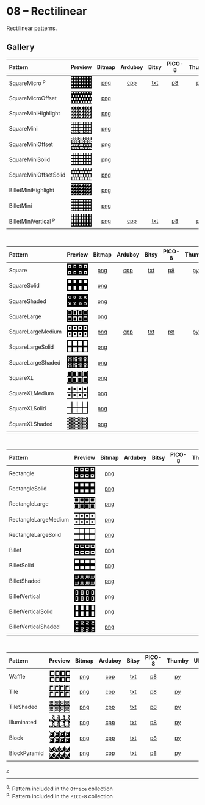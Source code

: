 # 08 – Rectilinear

Rectilinear patterns.

## Gallery

| Pattern | Preview | Bitmap | Arduboy | Bitsy | PICO-8 | Thumby | UDG |
| :------ | :-----: | :----: | :-----: | :---: | :----: | :----: | :-: |
| SquareMicro <sup>p</sup>| <img width="64" height="32" src="../docs/art/SquareMicro.png" alt=""> | [png](png/SquareMicro.png) | [cpp](Rectilinear.h#L12-L24) | [txt](Rectilinear.bitsy.txt#L5-L14) | [p𝟪](rectilinear.p8.lua#L7-L20) | [py](Rectilinear.thumby.py#L5-L16) |
| SquareMicroOffset | <img width="64" height="32" src="../docs/art/SquareMicroOffset.png" alt=""> | [png](png/SquareMicroOffset.png) | | | | | |
| SquareMiniHighlight | <img width="64" height="32" src="../docs/art/SquareMiniHighlight.png" alt=""> | [png](png/SquareMiniHighlight.png) | | | | | |
| SquareMini | <img width="64" height="32" src="../docs/art/SquareMini.png" alt=""> | [png](png/SquareMini.png) | | | | | |
| SquareMiniOffset | <img width="64" height="32" src="../docs/art/SquareMiniOffset.png" alt=""> | [png](png/SquareMiniOffset.png) | | | | | |
| SquareMiniSolid | <img width="64" height="32" src="../docs/art/SquareMiniSolid.png" alt=""> | [png](png/SquareMiniSolid.png) | | | | | |
| SquareMiniOffsetSolid | <img width="64" height="32" src="../docs/art/SquareMiniOffsetSolid.png" alt=""> | [png](png/SquareMiniOffsetSolid.png) | | | | | |
| BilletMiniHighlight | <img width="64" height="32" src="../docs/art/BilletMiniHighlight.png" alt=""> | [png](png/BilletMiniHighlight.png) | | | | | |
| BilletMini | <img width="64" height="32" src="../docs/art/BilletMini.png" alt=""> | [png](png/BilletMini.png) | | | | | |
| BilletMiniVertical <sup>p</sup>| <img width="64" height="32" src="../docs/art/BilletMiniVertical.png" alt=""> | [png](png/BilletMiniVertical.png) | [cpp](Rectilinear.h#L26-L38) | [txt](Rectilinear.bitsy.txt#L16-L25) | [p𝟪](rectilinear.p8.lua#L22-L35) | [py](Rectilinear.thumby.py#L18-L29) |

<br>


| Pattern | Preview | Bitmap | Arduboy | Bitsy | PICO-8 | Thumby | UDG |
| :------ | :-----: | :----: | :-----: | :---: | :----: | :----: | :-: |
| Square | <img width="64" height="32" src="../docs/art/Square.png" alt=""> | [png](png/Square.png) | [cpp](Rectilinear.h#L40-L51) | [txt](Rectilinear.bitsy.txt#L27-L36) | [p𝟪](rectilinear.p8.lua#L37-L49) | [py](Rectilinear.thumby.py#L31-L42) |
| SquareSolid | <img width="64" height="32" src="../docs/art/SquareSolid.png" alt=""> | [png](png/SquareSolid.png) | | | | | |
| SquareShaded | <img width="64" height="32" src="../docs/art/SquareShaded.png" alt=""> | [png](png/SquareShaded.png) | | | | | |
| SquareLarge| <img width="64" height="32" src="../docs/art/SquareLarge.png" alt=""> | [png](png/SquareLarge.png) | | | | | |
| SquareLargeMedium | <img width="64" height="32" src="../docs/art/SquareLargeMedium.png" alt=""> | [png](png/SquareLargeMedium.png) | [cpp](Rectilinear.h#L53-L64) | [txt](Rectilinear.bitsy.txt#L38-L47) | [p𝟪](rectilinear.p8.lua#L51-L63) | [py](Rectilinear.thumby.py#L44-L55) |
| SquareLargeSolid | <img width="64" height="32" src="../docs/art/SquareLargeSolid.png" alt=""> | [png](png/SquareLargeSolid.png) | | | | | |
| SquareLargeShaded| <img width="64" height="32" src="../docs/art/SquareLargeShaded.png" alt=""> | [png](png/SquareLargeShaded.png) | | | | | |
| SquareXL| <img width="64" height="32" src="../docs/art/SquareXL.png" alt=""> | [png](png/SquareXL.png) | | | | | |
| SquareXLMedium| <img width="64" height="32" src="../docs/art/SquareXLMedium.png" alt=""> | [png](png/SquareXLMedium.png) | | | | | |
| SquareXLSolid| <img width="64" height="32" src="../docs/art/SquareXLSolid.png" alt=""> | [png](png/SquareXLSolid.png) | | | | | |
| SquareXLShaded| <img width="64" height="32" src="../docs/art/SquareXLShaded.png" alt=""> | [png](png/SquareXLShaded.png) | | | | | |

<br>


| Pattern | Preview | Bitmap | Arduboy | Bitsy | PICO-8 | Thumby | UDG |
| :------ | :-----: | :----: | :-----: | :---: | :----: | :----: | :-: |
| Rectangle | <img width="64" height="32" src="../docs/art/Rectangle.png" alt=""> | [png](png/Rectangle.png) | | | | | |
| RectangleSolid | <img width="64" height="32" src="../docs/art/RectangleSolid.png" alt=""> | [png](png/RectangleSolid.png) | | | | | |
| RectangleLarge | <img width="64" height="32" src="../docs/art/RectangleLarge.png" alt=""> | [png](png/RectangleLarge.png) | | | | | |
| RectangleLargeMedium | <img width="64" height="32" src="../docs/art/RectangleLargeMedium.png" alt=""> | [png](png/RectangleLargeMedium.png) | | | | | |
| RectangleLargeSolid | <img width="64" height="32" src="../docs/art/RectangleLargeSolid.png" alt=""> | [png](png/RectangleLargeSolid.png) | | | | | |
| Billet | <img width="64" height="32" src="../docs/art/Billet.png" alt=""> | [png](png/Billet.png) | | | | | |
| BilletSolid | <img width="64" height="32" src="../docs/art/BilletSolid.png" alt=""> | [png](png/BilletSolid.png) | | | | | |
| BilletShaded | <img width="64" height="32" src="../docs/art/BilletShaded.png" alt=""> | [png](png/BilletShaded.png) | | | | | |
| BilletVertical | <img width="64" height="32" src="../docs/art/BilletVertical.png" alt=""> | [png](png/BilletVertical.png) | | | | | |
| BilletVerticalSolid | <img width="64" height="32" src="../docs/art/BilletVerticalSolid.png" alt=""> | [png](png/BilletVerticalSolid.png) | | | | | |
| BilletVerticalShaded | <img width="64" height="32" src="../docs/art/BilletVerticalShaded.png" alt=""> | [png](png/BilletVerticalShaded.png) | | | | | |

<br>


| Pattern | Preview | Bitmap | Arduboy | Bitsy | PICO-8 | Thumby | UDG |
| :------ | :-----: | :----: | :-----: | :---: | :----: | :----: | :-: |
| Waffle | <img width="64" height="32" src="../docs/art/Waffle.png" alt=""> | [png](png/Waffle.png) | [cpp](Rectilinear.h#L66-L77) | [txt](Rectilinear.bitsy.txt#L49-L58) | [p𝟪](rectilinear.p8.lua#L65-L77) | [py](Rectilinear.thumby.py#L57-L68) |
| Tile | <img width="64" height="32" src="../docs/art/Tile.png" alt=""> | [png](png/Tile.png) | [cpp](Rectilinear.h#L79-L90) | [txt](Rectilinear.bitsy.txt#L60-L69) | [p𝟪](rectilinear.p8.lua#L79-L91) | [py](Rectilinear.thumby.py#L70-L81) |
| TileShaded | <img width="64" height="32" src="../docs/art/TileShaded.png" alt=""> | [png](png/TileShaded.png) | [cpp](Rectilinear.h#L92-L103) | [txt](Rectilinear.bitsy.txt#L71-L80) | [p𝟪](rectilinear.p8.lua#L93-L105) | [py](Rectilinear.thumby.py#L83-L94) |
| Illuminated | <img width="64" height="32" src="../docs/art/Illuminated.png" alt=""> | [png](png/Illuminated.png) | [cpp](Rectilinear.h#L105-L116) | [txt](Rectilinear.bitsy.txt#L82-L91) | [p𝟪](rectilinear.p8.lua#L107-L119) | [py](Rectilinear.thumby.py#L96-L107) |
| Block | <img width="64" height="32" src="../docs/art/Block.png" alt=""> | [png](png/Block.png) | [cpp](Rectilinear.h#L118-L129) | [txt](Rectilinear.bitsy.txt#L93-L102) | [p𝟪](rectilinear.p8.lua#L121-L133) | [py](Rectilinear.thumby.py#L109-L120) |
| BlockPyramid | <img width="64" height="32" src="../docs/art/BlockPyramid.png" alt=""> | [png](png/BlockPyramid.png) | [cpp](Rectilinear.h#L131-L142) | [txt](Rectilinear.bitsy.txt#L104-L113) | [p𝟪](rectilinear.p8.lua#L135-L147) | [py](Rectilinear.thumby.py#L122-L133) |


[`⤴`](#gallery)

---

<sup>o</sup>: Pattern included in the `Office` collection  
<sup>p</sup>: Pattern included in the `PICO-8` collection

<br>
